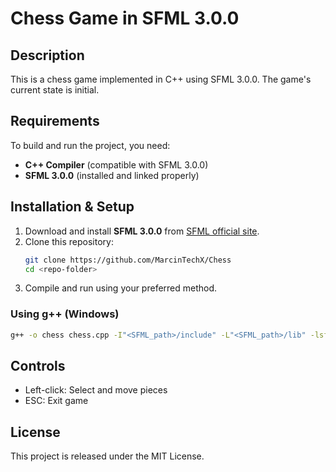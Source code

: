 # Chess Game in SFML 3.0.0

## Description
This is a chess game implemented in C++ using SFML 3.0.0.
The game's current state is initial.

## Requirements
To build and run the project, you need:
- **C++ Compiler** (compatible with SFML 3.0.0)
- **SFML 3.0.0** (installed and linked properly)

## Installation & Setup
1. Download and install **SFML 3.0.0** from [SFML official site](https://www.sfml-dev.org/).
2. Clone this repository:
   ```sh
   git clone https://github.com/MarcinTechX/Chess
   cd <repo-folder>
   ```
3. Compile and run using your preferred method.

### Using g++ (Windows)
```sh
g++ -o chess chess.cpp -I"<SFML_path>/include" -L"<SFML_path>/lib" -lsfml-graphics -lsfml-window -lsfml-system -lsfml-audio
```

## Controls
- Left-click: Select and move pieces
- ESC: Exit game

## License
This project is released under the MIT License.
